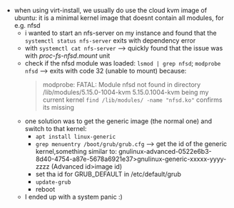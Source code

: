 * when using virt-install, we usually do use the cloud kvm image of ubuntu: it is a minimal kernel image that doesnt contain all modules, for e.g. nfsd
  * i wanted to start an nfs-server on my instance and found that the `systemctl status nfs-server` exits with dependency error
  * with `systemctl cat nfs-server` --> quickly found that the issue was with *proc-fs-nfsd.mount* unit
  * check if the nfsd module was loaded: `lsmod | grep nfsd`; `modprobe nfsd` --> exits with code 32 (unable to mount) because:
    >modprobe: FATAL: Module nfsd not found in directory /lib/modules/5.15.0-1004-kvm
    5.15.0.1004-kvm being my current kernel
    `find /lib/modules/ -name "nfsd.ko"` confirms its missing
  * one solution was to get the generic image (the normal one) and switch to that kernel:
    * `apt install linux-generic`
    * `grep menuentry /boot/grub/grub.cfg` --> get the id of the generic kernel,something similar to: gnulinux-advanced-0522e6b3-8d40-4754-a87e-5678a6921e37>gnulinux-generic-xxxxx-yyyy-zzzz (Advanced id>image id)
    * set tha id for GRUB_DEFAULT in /etc/default/grub
    * `update-grub`
    * reboot
  * I ended up with a system panic :)
    
      
